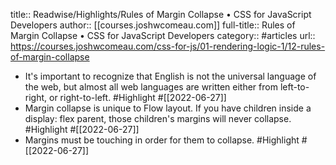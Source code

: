 title:: Readwise/Highlights/Rules of Margin Collapse • CSS for JavaScript Developers
author:: [[courses.joshwcomeau.com]]
full-title:: Rules of Margin Collapse • CSS for JavaScript Developers
category:: #articles
url:: https://courses.joshwcomeau.com/css-for-js/01-rendering-logic-1/12-rules-of-margin-collapse

- It's important to recognize that English is not the universal language of the web, but almost all web languages are written either from left-to-right, or right-to-left. #Highlight #[[2022-06-27]]
- Margin collapse is unique to Flow layout. If you have children inside a display: flex parent, those children's margins will never collapse. #Highlight #[[2022-06-27]]
- Margins must be touching in order for them to collapse. #Highlight #[[2022-06-27]]